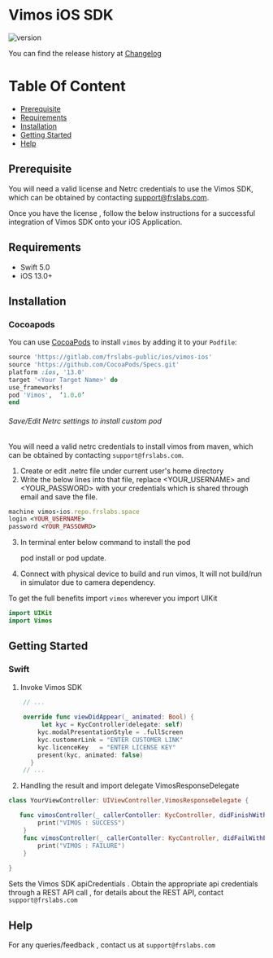 # Vimos iOS SDK

![version](https://img.shields.io/badge/version-v1.0.0-blue)

You can find the release history at [Changelog](CHANGELOG.md)

# Table Of Content

- [Prerequisite](#prerequisite)
- [Requirements](#requirements)
- [Installation](#installation)
- [Getting Started](#getting-started)
- [Help](#help)

## Prerequisite

You will need a valid license and Netrc credentials to use the Vimos SDK, which can be obtained by contacting support@frslabs.com. 

Once you have the license , follow the below instructions for a successful integration of Vimos SDK onto your iOS Application.

## Requirements

- Swift 5.0
- iOS 13.0+

## Installation

### Cocoapods


You can use [CocoaPods](http://cocoapods.org/) to install `vimos` by adding it to your `Podfile`:

```ruby
source 'https://gitlab.com/frslabs-public/ios/vimos-ios'
source 'https://github.com/CocoaPods/Specs.git'
platform :ios, '13.0'
target '<Your Target Name>' do
use_frameworks!
pod 'Vimos',  ‘1.0.0’
end
```

###### Save/Edit Netrc settings to install custom pod

You will need a valid netrc credentials to install vimos from maven, which can be obtained by contacting `support@frslabs.com`. 

1. Create or edit .netrc file under current user's home directory
2. Write the below lines into that file, replace <YOUR_USERNAME> and <YOUR_PASSWORD> with your credentials which is shared through email and save the file.
```ruby
machine vimos-ios.repo.frslabs.space
login <YOUR_USERNAME>
password <YOUR_PASSOWRD>
```
3. In terminal enter below command to install the pod

   pod install or pod update.

4. Connect with physical device to build and run vimos, It will not build/run in simulator due to camera dependency.

To get the full benefits import `vimos` wherever you import UIKit

``` swift
import UIKit
import Vimos
```

## Getting Started

### Swift

1. Invoke Vimos SDK

```swift
    // ...
    
    override func viewDidAppear(_ animated: Bool) {
         let kyc = KycController(delegate: self)
        kyc.modalPresentationStyle = .fullScreen
        kyc.customerLink = "ENTER CUSTOMER LINK"
        kyc.licenceKey   = "ENTER LICENSE KEY"
        present(kyc, animated: false)
      }
    // ...    
```

2. Handling the result and import delegate VimosResponseDelegate

```swift
class YourViewController: UIViewController,VimosResponseDelegate {

   func vimosController(_ callerContoller: KycController, didFinishWithResults results: VimosResults) {
        print("VIMOS : SUCCESS")
    }
    func vimosController(_ callerContoller: KycController, didFailWithError error: Int) {
        print("VIMOS : FAILURE")
    }
  
}
```
   Sets the Vimos SDK apiCredentials . Obtain the appropriate api credentials through a REST API call , for details about the REST API, contact `support@frslabs.com`


   ## Help
   For any queries/feedback , contact us at `support@frslabs.com` 
